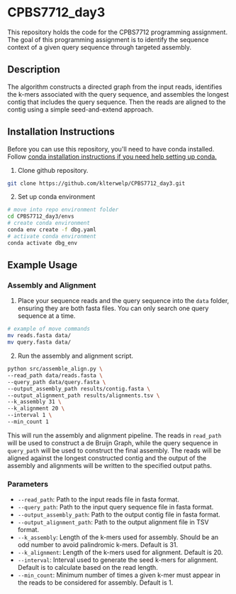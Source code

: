 # CPBS7712_day3

This repository holds the code for the CPBS7712 programming assignment. The goal of this programming assignment is to identify the sequence context of a given query sequence through targeted assembly.

## Description

The algorithm constructs a directed graph from the input reads, identifies the k-mers associated with the query sequence, and assembles the longest contig that includes the query sequence. Then the reads are aligned to the contig using a simple seed-and-extend approach.

## Installation Instructions

Before you can use this repository, you'll need to have conda installed. Follow [conda installation instructions if you need help setting up conda.](https://docs.conda.io/projects/conda/en/latest/user-guide/install/index.html)

1. Clone github repository.

  ```sh
  git clone https://github.com/klterwelp/CPBS7712_day3.git
  ```

2. Set up conda environment

```sh
# move into repo environment folder
cd CPBS7712_day3/envs
# create conda environment
conda env create -f dbg.yaml 
# activate conda environment
conda activate dbg_env
```

## Example Usage

### Assembly and Alignment

1. Place your sequence reads and the query sequence into the `data` folder, ensuring they are both fasta files. You can only search one query sequence at a time.

```sh
# example of move commands
mv reads.fasta data/
mv query.fasta data/
```

2. Run the assembly and alignment script.

```sh
python src/assemble_align.py \
--read_path data/reads.fasta \
--query_path data/query.fasta \
--output_assembly_path results/contig.fasta \
--output_alignment_path results/alignments.tsv \
--k_assembly 31 \
--k_alignment 20 \
--interval 1 \
--min_count 1
```

This will run the assembly and alignment pipeline. The reads in `read_path` will be used to construct a de Bruijn Graph, while the query sequence in `query_path` will be used to construct the final assembly. The reads will be aligned against the longest constructed contig and the output of the assembly and alignments will be written to the specified output paths.

### Parameters

- `--read_path`: Path to the input reads file in fasta format.
- `--query_path`: Path to the input query sequence file in fasta format.
- `--output_assembly_path`: Path to the output contig file in fasta format.
- `--output_alignment_path`: Path to the output alignment file in TSV format.
- `--k_assembly`: Length of the k-mers used for assembly. Should be an odd number to avoid palindromic k-mers. Default is 31.
- `--k_alignment`: Length of the k-mers used for alignment. Default is 20.
- `--interval`: Interval used to generate the seed k-mers for alignment. Default is to calculate based on the read length.
- `--min_count`: Minimum number of times a given k-mer must appear in the reads to be considered for assembly. Default is 1.
